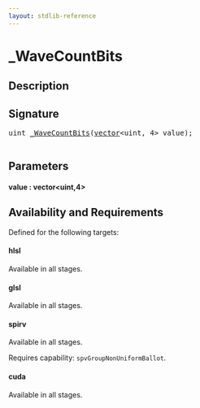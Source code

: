 ```yaml
---
layout: stdlib-reference
---
```


# \_WaveCountBits

## Description





## Signature 

<pre>
<span class="code_keyword">uint</span> <a href="/stdlib-reference/global-decls/WaveCountBits">_WaveCountBits</a>(<a href="/stdlib-reference/types/vector/index" class="code_type">vector</a>&lt;<span class="code_keyword">uint</span>, 4&gt; <span class='code_param'>value</span>);

</pre>

## Parameters

#### value : vector\<uint,4\>

## Availability and Requirements

Defined for the following targets:

#### hlsl
Available in all stages.

#### glsl
Available in all stages.

#### spirv
Available in all stages.

Requires capability: `spvGroupNonUniformBallot`.
#### cuda
Available in all stages.



